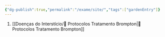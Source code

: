 ```yaml
---
{"dg-publish":true,"permalink":"/exame/site/","tags":["gardenEntry"]}
---
```



1. [[Doenças do Interstício/🧪 Protocolos Tratamento Brompton\|🧪 Protocolos Tratamento Brompton]]



